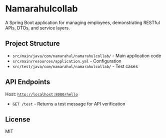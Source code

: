 # Namarahulcollab

A Spring Boot application for managing employees, demonstrating RESTful APIs, DTOs, and service layers.

## Project Structure
- `src/main/java/com/namarahul/namarahulcollab/` - Main application code
- `src/main/resources/application.yml` - Configuration
- `src/test/java/com/namarahul/namarahulcollab/` - Test cases

## API Endpoints
Host: [`http://localhost:8080/hello`](http://localhost:8080/hello)
- `GET /test` - Returns a test message for API verification

## License
MIT
